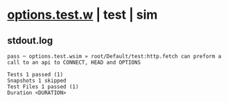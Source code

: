 # [options.test.w](../../../../../../tests/sdk_tests/api/options.test.w) | test | sim

## stdout.log
```log
pass ─ options.test.wsim » root/Default/test:http.fetch can preform a call to an api to CONNECT, HEAD and OPTIONS

Tests 1 passed (1)
Snapshots 1 skipped
Test Files 1 passed (1)
Duration <DURATION>
```

